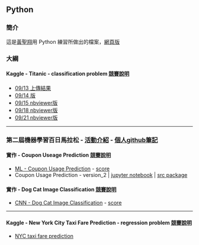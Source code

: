 ## Python

### 簡介

這是[黃聖翔](https://www.facebook.com/profile.php?id=100001348802783)用 Python 練習所做出的檔案，[網頁版](https://jshuang0520.github.io/Projects-python/)

### 大綱

#### Kaggle - Titanic - classification problem [競賽說明](https://www.kaggle.com/c/titanic)
 - [09/13 上傳結果](https://github.com/jshuang0520/Projects-python/blob/master/2017.09.13%20my%20eighth%20submission%20of%20Titanic.ipynb)
 - [09/14 版](https://github.com/jshuang0520/Projects-python/blob/master/2017.09.14%20Titanic%20version%202.ipynb)
 - [09/15 nbviewer版](http://nbviewer.jupyter.org/github/jshuang0520/Projects-python/blob/master/2017.09.15%20Titanic%20-%20Feature%20Engineering.ipynb)
 - [09/18 nbviewer版](http://nbviewer.jupyter.org/github/jshuang0520/Projects-python/blob/master/2017.09.18%20Titanic%20version%202.ipynb)
 - [09/21 nbviewer版](http://nbviewer.jupyter.org/github/jshuang0520/Projects-python/blob/master/2017.09.21%20Titanic%20-%20make_more_features.ipynb)

-----

### 第二屆機器學習百日馬拉松 - [活動介紹](https://www.accupass.com/event/1902140413141641002538) - [個人github筆記](https://github.com/jshuang0520/2nd-ML100Days)

#### 實作 - Coupon Useage Prediction [競賽說明](https://www.kaggle.com/c/ml100marathon-02-01)
- [ML - Coupon Usage Prediction](http://nbviewer.jupyter.org/github/jshuang0520/Projects-python/blob/master/Day_051To053_HW_ver7.ipynb) - [score](https://github.com/jshuang0520/2nd-ML100Days/blob/master/homework/Day_051To053_HW/%E8%9E%A2%E5%B9%95%E5%BF%AB%E7%85%A7%202019-06-13%20%E4%B8%8A%E5%8D%889.07.26.png)
- Coupon Usage Prediction - version_2 | [jupyter notebook](http://nbviewer.jupyter.org/github/jshuang0520/using-coupon-prediction/blob/master/coupon.ipynb) | [src package](https://github.com/jshuang0520/using-coupon-prediction)

#### 實作 - Dog Cat Image Classification [競賽說明](https://www.kaggle.com/c/ml-marathon-final)
- [CNN - Dog Cat Image Classification](http://nbviewer.jupyter.org/github/jshuang0520/Projects-python/blob/master/Day_101To103_HW_ver13.ipynb) - [score](https://github.com/jshuang0520/2nd-ML100Days/blob/master/homework/Day_101To103_HW/%E8%9E%A2%E5%B9%95%E5%BF%AB%E7%85%A7%202019-08-18%20%E4%B8%8A%E5%8D%8811.30.36.png)


-----


#### Kaggle - New York City Taxi Fare Prediction - regression problem [競賽說明](https://www.kaggle.com/c/new-york-city-taxi-fare-prediction/)
- [NYC taxi fare prediction](http://nbviewer.jupyter.org/github/jshuang0520/Projects-python/blob/master/NYC_taxi.ipynb)
